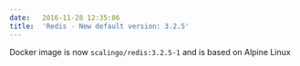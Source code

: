 ```yaml
---
date:	2016-11-28 12:35:06
title:	'Redis - New default version: 3.2.5'
---
```


Docker image is now `scalingo/redis:3.2.5-1` and is based on Alpine Linux
